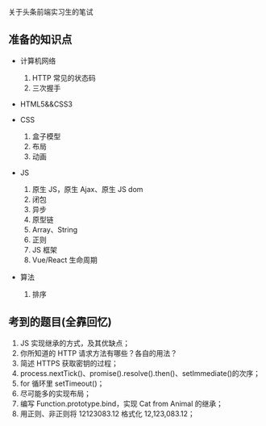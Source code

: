 关于头条前端实习生的笔试

## 准备的知识点

* 计算机网络
  1. HTTP 常见的状态码
  2. 三次握手

* HTML5&&CSS3

* CSS
  1. 盒子模型
  2. 布局
  3. 动画

* JS
  1. 原生 JS，原生 Ajax、原生 JS dom
  2. 闭包
  3. 异步
  4. 原型链
  5. Array、String
  6. 正则
  7. JS 框架
    1. Vue/React 生命周期

* 算法
  1. 排序

## 考到的题目(全靠回忆)

1. JS 实现继承的方式，及其优缺点；
2. 你所知道的 HTTP 请求方法有哪些？各自的用法？
3. 简述 HTTPS 获取密钥的过程；
4. process.nextTick()、promise().resolve().then()、setImmediate()的次序；
5. for 循环里 setTimeout()；
6. 尽可能多的实现布局；
7. 编写 Function.prototype.bind，实现 Cat from Animal 的继承；
8. 用正则、非正则将 12123083.12 格式化 12,123,083.12；  


